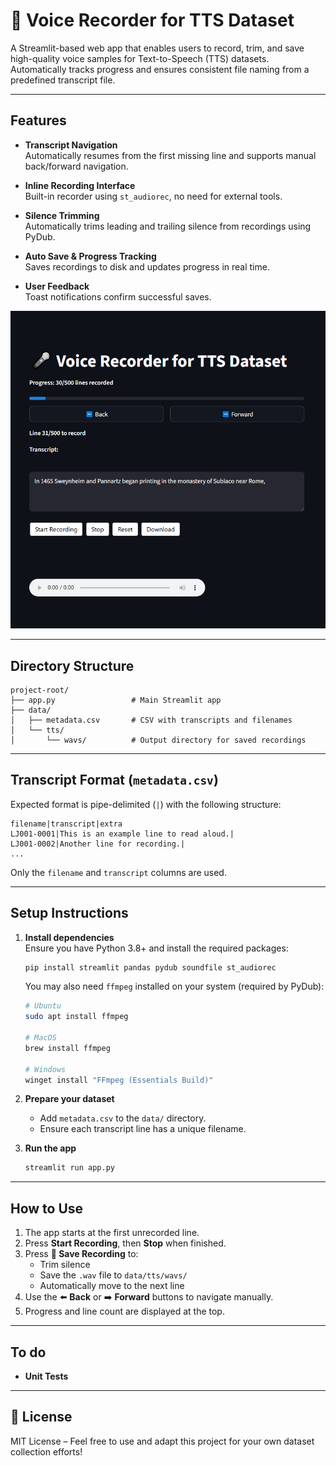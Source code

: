 # 🎤 Voice Recorder for TTS Dataset

A Streamlit-based web app that enables users to record, trim, and save high-quality voice samples for Text-to-Speech (TTS) datasets. Automatically tracks progress and ensures consistent file naming from a predefined transcript file.

---

## Features

-  **Transcript Navigation**  
  Automatically resumes from the first missing line and supports manual back/forward navigation.

-  **Inline Recording Interface**  
  Built-in recorder using `st_audiorec`, no need for external tools.

-  **Silence Trimming**  
  Automatically trims leading and trailing silence from recordings using PyDub.

-  **Auto Save & Progress Tracking**  
  Saves recordings to disk and updates progress in real time.

-  **User Feedback**  
  Toast notifications confirm successful saves.

![alt text](assets/voice-recorder.png)

---

## Directory Structure

```
project-root/
├── app.py                 # Main Streamlit app
├── data/
│   ├── metadata.csv       # CSV with transcripts and filenames
│   └── tts/
│       └── wavs/          # Output directory for saved recordings
```

---

## Transcript Format (`metadata.csv`)

Expected format is pipe-delimited (`|`) with the following structure:

```
filename|transcript|extra
LJ001-0001|This is an example line to read aloud.|
LJ001-0002|Another line for recording.|
...
```

Only the `filename` and `transcript` columns are used.

---

## Setup Instructions

1. **Install dependencies**  
   Ensure you have Python 3.8+ and install the required packages:

   ```bash
   pip install streamlit pandas pydub soundfile st_audiorec
   ```

   You may also need `ffmpeg` installed on your system (required by PyDub):

   ```bash
   # Ubuntu
   sudo apt install ffmpeg

   # MacOS
   brew install ffmpeg

   # Windows
   winget install "FFmpeg (Essentials Build)"
   ```



2. **Prepare your dataset**  
   - Add `metadata.csv` to the `data/` directory.
   - Ensure each transcript line has a unique filename.

3. **Run the app**

   ```bash
   streamlit run app.py
   ```

---

## How to Use

1. The app starts at the first unrecorded line.
2. Press **Start Recording**, then **Stop** when finished.
3. Press **💾 Save Recording** to:
   - Trim silence
   - Save the `.wav` file to `data/tts/wavs/`
   - Automatically move to the next line
4. Use the ⬅️ **Back** or ➡️ **Forward** buttons to navigate manually.
5. Progress and line count are displayed at the top.

---

## To do

- **Unit Tests**

---

## 📄 License

MIT License – Feel free to use and adapt this project for your own dataset collection efforts!